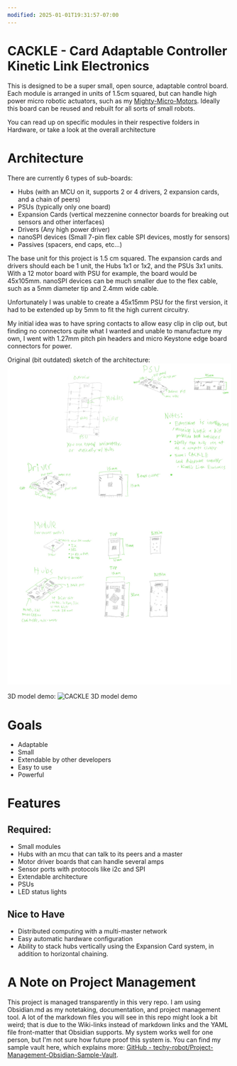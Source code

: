 ```yaml
---
modified: 2025-01-01T19:31:57-07:00
---
```

# CACKLE - Card Adaptable Controller Kinetic Link Electronics
This is designed to be a super small, open source, adaptable control board. Each module is arranged in units of 1.5cm squared, but can handle high power micro robotic actuators, such as my [Mighty-Micro-Motors](https://github.com/techy-robot/Mighty-Micro-Motors). Ideally this board can be reused and rebuilt for all sorts of small robots.

You can read up on specific modules in their respective folders in Hardware, or take a look at the overall architecture

# Architecture
There are currently 6 types of sub-boards:
- Hubs (with an MCU on it, supports 2 or 4 drivers, 2 expansion cards, and a chain of peers)
- PSUs (typically only one board)
- Expansion Cards (vertical mezzenine connector boards for breaking out sensors and other interfaces)
- Drivers (Any high power driver)
- nanoSPI devices (Small 7-pin flex cable SPI devices, mostly for sensors)
- Passives (spacers, end caps, etc...)

The base unit for this project is 1.5 cm squared. The expansion cards and drivers should each be 1 unit, the Hubs 1x1 or 1x2, and the PSUs 3x1 units. With a 12 motor board with PSU for example, the board would be 45x105mm. nanoSPI devices can be much smaller due to the flex cable, such as a 5mm diameter tip and 2.4mm wide cable.

Unfortunately I was unable to create a 45x15mm PSU for the first version, it had to be extended up by 5mm to fit the high current circuitry.

My initial idea was to have spring contacts to allow easy clip in clip out, but finding no connectors quite what I wanted and unable to manufacture my own, I went with 1.27mm pitch pin headers and micro Keystone edge board connectors for power.

Original (bit outdated) sketch of the architecture:
![Cackle Design Outline](media/CACKLE%20Design%20Outline.jpg)

3D model demo:
![CACKLE 3D model demo](CACKLE%203D%20model%20demo.png)

# Goals
- Adaptable 
- Small
- Extendable by other developers
- Easy to use
- Powerful

# Features
## Required:
- Small modules
- Hubs with an mcu that can talk to its peers and a master
- Motor driver boards that can handle several amps
- Sensor ports with protocols like i2c and SPI
- Extendable architecture
- PSUs
- LED status lights

## Nice to Have
- Distributed computing with a multi-master network
- Easy automatic hardware configuration
- Ability to stack hubs vertically using the Expansion Card system, in addition to horizontal chaining.

# A Note on Project Management
This project is managed transparently in this very repo. I am using Obsidian.md as my notetaking, documentation, and project management tool. A lot of the markdown files you will see in this repo might look a bit weird; that is due to the Wiki-links instead of markdown links and the YAML file front-matter that Obsidian supports. My system works well for one person, but I'm not sure how future proof this system is. You can find my sample vault here, which explains more: [GitHub - techy-robot/Project-Management-Obsidian-Sample-Vault](https://github.com/techy-robot/Project-Management-Obsidian-Sample-Vault). 
